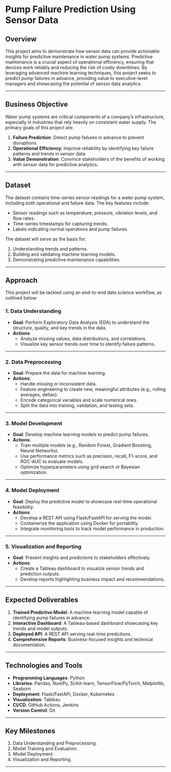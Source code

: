 # **Pump Failure Prediction Using Sensor Data**

## **Overview**
This project aims to demonstrate how sensor data can provide actionable insights for predictive maintenance in water pump systems. Predictive maintenance is a crucial aspect of operational efficiency, ensuring that devices work reliably and reducing the risk of costly downtimes. By leveraging advanced machine learning techniques, this project seeks to predict pump failures in advance, providing value to executive-level managers and showcasing the potential of sensor data analytics.

---

## **Business Objective**
Water pump systems are critical components of a company’s infrastructure, especially in industries that rely heavily on consistent water supply. The primary goals of this project are:
1. **Failure Prediction**: Detect pump failures in advance to prevent disruptions.
2. **Operational Efficiency**: Improve reliability by identifying key failure patterns and trends in sensor data.
3. **Value Demonstration**: Convince stakeholders of the benefits of working with sensor data for predictive analytics.

---

## **Dataset**
The dataset contains time-series sensor readings for a water pump system, including both operational and failure data. The key features include:
- Sensor readings such as temperature, pressure, vibration levels, and flow rates.
- Time-series timestamps for capturing trends.
- Labels indicating normal operations and pump failures.

The dataset will serve as the basis for:
1. Understanding trends and patterns.
2. Building and validating machine learning models.
3. Demonstrating predictive maintenance capabilities.

---

## **Approach**
This project will be tackled using an end-to-end data science workflow, as outlined below:

### **1. Data Understanding**
- **Goal**: Perform Exploratory Data Analysis (EDA) to understand the structure, quality, and key trends in the data.
- **Actions**:
  - Analyze missing values, data distributions, and correlations.
  - Visualize key sensor trends over time to identify failure patterns.

---

### **2. Data Preprocessing**
- **Goal**: Prepare the data for machine learning.
- **Actions**:
  - Handle missing or inconsistent data.
  - Feature engineering to create new, meaningful attributes (e.g., rolling averages, deltas).
  - Encode categorical variables and scale numerical ones.
  - Split the data into training, validation, and testing sets.

---

### **3. Model Development**
- **Goal**: Develop machine learning models to predict pump failures.
- **Actions**:
  - Train multiple models (e.g., Random Forest, Gradient Boosting, Neural Networks).
  - Use performance metrics such as precision, recall, F1-score, and ROC-AUC to evaluate models.
  - Optimize hyperparameters using grid search or Bayesian optimization.

---

### **4. Model Deployment**
- **Goal**: Deploy the predictive model to showcase real-time operational feasibility.
- **Actions**:
  - Develop a REST API using Flask/FastAPI for serving the model.
  - Containerize the application using Docker for portability.
  - Integrate monitoring tools to track model performance in production.

---

### **5. Visualization and Reporting**
- **Goal**: Present insights and predictions to stakeholders effectively.
- **Actions**:
  - Create a Tableau dashboard to visualize sensor trends and prediction outputs.
  - Develop reports highlighting business impact and recommendations.

---

## **Expected Deliverables**
1. **Trained Predictive Model**: A machine learning model capable of identifying pump failures in advance.
2. **Interactive Dashboard**: A Tableau-based dashboard showcasing key trends and model outputs.
3. **Deployed API**: A REST API serving real-time predictions.
4. **Comprehensive Reports**: Business-focused insights and technical documentation.

---

## **Technologies and Tools**
- **Programming Languages**: Python
- **Libraries**: Pandas, NumPy, Scikit-learn, TensorFlow/PyTorch, Matplotlib, Seaborn
- **Deployment**: Flask/FastAPI, Docker, Kubernetes
- **Visualization**: Tableau
- **CI/CD**: GitHub Actions, Jenkins
- **Version Control**: Git

---

## **Key Milestones**
1. Data Understanding and Preprocessing.
2. Model Training and Evaluation.
3. Model Deployment.
4. Visualization and Reporting.

---
